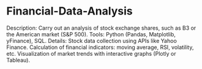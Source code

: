 # Financial-Data-Analysis

Description: Carry out an analysis of stock exchange shares, such as B3 or the American market (S&P 500).
Tools: Python (Pandas, Matplotlib, yFinance), SQL.
Details:
Stock data collection using APIs like Yahoo Finance.
Calculation of financial indicators: moving average, RSI, volatility, etc.
Visualization of market trends with interactive graphs (Plotly or Tableau).
